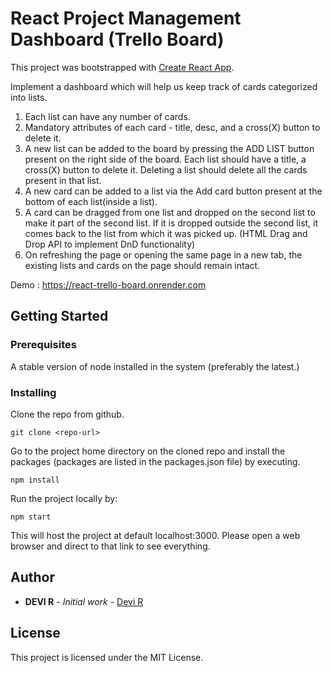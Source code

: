 # React Project Management Dashboard (Trello Board)

This project was bootstrapped with [Create React App](https://github.com/facebook/create-react-app).

Implement a dashboard which will help us keep track of cards categorized into lists.
1. Each list can have any number of cards.
2. Mandatory attributes of each card - title, desc, and a cross(X) button to delete it.
3. A new list can be added to the board by pressing the ADD LIST button present on the right side of the board. Each list should have a title, a cross(X) button to delete it. Deleting a list should delete all the cards present in that list.
4. A new card can be added to a list via the Add card button present at the bottom of each list(inside a list).
5. A card can be dragged from one list and dropped on the second list to make it part of the second list. If it is dropped outside the second list, it comes back to the list from which it was picked up. (HTML Drag and Drop API to implement DnD functionality)
6. On refreshing the page or opening the same page in a new tab, the existing lists and cards on the page should remain intact.

Demo : https://react-trello-board.onrender.com

## Getting Started
### Prerequisites

A stable version of node installed in the system (preferably the latest.)

### Installing

Clone the repo from github.

```
git clone <repo-url>
```
Go to the project home directory on the cloned repo and install the packages (packages are listed in the packages.json file) by executing.

```
npm install
```
Run the project locally by:
```
npm start
```
This will host the project at default localhost:3000. Please open a web browser and direct to that link to see everything.

## Author

* **DEVI R** - *Initial work* - [Devi R](https://www.linkedin.com/in/devi-r-06bb94a7)

## License

This project is licensed under the MIT License.
